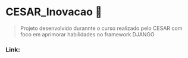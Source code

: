 # CESAR_Inovacao :rocket:
>Projeto desenvolvido durannte o curso realizado pelo CESAR com foco em aprimorar habilidades no framework DJANGO

### Link:
 
